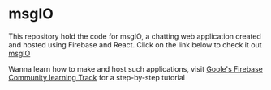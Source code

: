 # msgIO

This repository hold the code for msgIO, a chatting web application created and hosted using Firebase and React. Click on the link below to check it out
[msgIO](https://firechat-2164.web.app)

Wanna learn how to make and host such applications, visit [Goole's Firebase Community learning Track](https://firebase.google.com/community/learn) for a step-by-step tutorial

